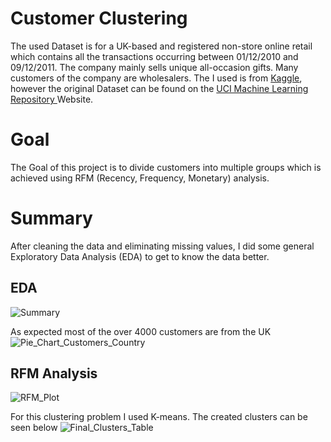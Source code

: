 # Customer Clustering
The used Dataset is for a UK-based and registered non-store online retail which contains all the transactions occurring between 01/12/2010 and 09/12/2011. 
The company mainly sells unique all-occasion gifts. Many customers of the company are wholesalers. The I used is from [Kaggle](https://www.kaggle.com/datasets/carrie1/ecommerce-data), however the original Dataset can be found on the [UCI Machine Learning Repository ](https://archive.ics.uci.edu/ml/datasets/online+retail) Website. 

# Goal 
The Goal of this project is to divide customers into multiple groups which is achieved using RFM (Recency, Frequency, Monetary) analysis.

# Summary
After cleaning the data and eliminating missing values, I did some general Exploratory Data Analysis (EDA) to get to know the data better. 


## EDA
![Summary](https://user-images.githubusercontent.com/70484577/173429738-bef5897e-46ca-420f-b632-8ec185d4e426.JPG)


As expected most of the over 4000 customers are from the UK ![Pie_Chart_Customers_Country](https://user-images.githubusercontent.com/70484577/173429952-0d29ac2f-827b-48f7-bbf2-22938156485d.JPG)

## RFM Analysis
![RFM_Plot](https://user-images.githubusercontent.com/70484577/173433811-a0468e01-e467-4b0f-a4bb-1847d2c6dc2a.JPG)

For this clustering problem I used K-means. The created clusters can be seen below
![Final_Clusters_Table](https://user-images.githubusercontent.com/70484577/173429156-3e5f258d-9258-4dff-9621-4e820db62f2f.JPG)



